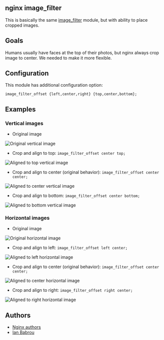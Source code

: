 nginx image_filter
-----

This is basically the same [image_filter](ngx_http_image_filter_module) module, but with ability to place cropped images.

## Goals

Humans usually have faces at the top of their photos, but nginx always crop image to center. We needed to make it more flexible.

## Configuration

This module has additional configuration option:

```
image_filter_offset {left,center,right} {top,center,bottom};
```

## Examples

### Vertical images

* Original image

![Original vertical image](https://raw.github.com/bobrik/nginx_image_filter/master/example/vertical-original.jpg "Original vertical image")

* Crop and align to top: `image_filter_offset center top;`

![Aligned to top vertical image](https://raw.github.com/bobrik/nginx_image_filter/master/example/vertical-top.jpg "Aligned to top vertical image")

* Crop and align to center (original behavior): `image_filter_offset center center;`

![Aligned to center vertical image](https://raw.github.com/bobrik/nginx_image_filter/master/example/vertical-center.jpg "Aligned to center vertical image")

* Crop and align to bottom: `image_filter_offset center bottom;`

![Aligned to bottom vertical image](https://raw.github.com/bobrik/nginx_image_filter/master/example/vertical-bottom.jpg "Aligned to bottom vertical image")

### Horizontal images

* Original image

![Original horizontal image](https://raw.github.com/bobrik/nginx_image_filter/master/example/horizontal-original.jpg "Original horizontal image")

* Crop and align to left: `image_filter_offset left center;`

![Aligned to left horizontal image](https://raw.github.com/bobrik/nginx_image_filter/master/example/horizontal-left.jpg "Aligned to left horizontal image")

* Crop and align to center (original behavior): `image_filter_offset center center;`

![Aligned to center horizontal image](https://raw.github.com/bobrik/nginx_image_filter/master/example/horizontal-center.jpg "Aligned to center horizontal image")

* Crop and align to right: `image_filter_offset right center;`

![Aligned to right horizontal image](https://raw.github.com/bobrik/nginx_image_filter/master/example/horizontal-right.jpg "Aligned to right horizontal image")

## Authors

* [Nginx authors](http://nginx.org/)
* [Ian Babrou](https://github.com/bobrik)
